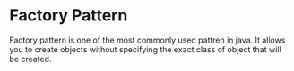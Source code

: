 # Factory Pattern
Factory pattern is one of the most commonly used pattren in java. It allows you to create objects without specifying the exact class of object that will be created.
